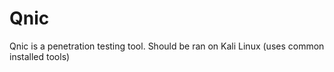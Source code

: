 Qnic
====

Qnic is a penetration testing tool. Should be ran on Kali Linux (uses common installed tools)
